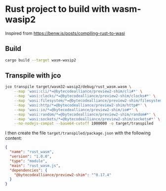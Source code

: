 # Rust project to build with wasm-wasip2

Inspired from https://benw.is/posts/compiling-rust-to-wasi

## Build

```bash
cargo build --target wasm-wasip2
```

## Transpile with jco

```bash
jco transpile target/wasm32-wasip2/debug/rust_wasm.wasm \
    --map 'wasi:cli/*=@bytecodealliance/preview2-shim/cli#*' \
    --map 'wasi:clocks/*=@bytecodealliance/preview2-shim/clocks#*' \
    --map 'wasi:filesystem/*=@bytecodealliance/preview2-shim/filesystem#*' \
    --map 'wasi:http/*=@bytecodealliance/preview2-shim/http#*' \
    --map 'wasi:io/*=@bytecodealliance/preview2-shim/io#*' \
    --map 'wasi:random/*=@bytecodealliance/preview2-shim/random#*' \
    --map 'wasi:sockets/*=@bytecodealliance/preview2-shim/sockets#*' \
    --no-nodejs-compat --base64-cutoff 1000000 -o target/transpiled
```

I then create the file `target/transpiled/package.json` with the following content:

```json
{
  "name": "rust_wasm",
  "version": "1.0.0",
  "type": "module",
  "main": "rust_wasm.js",
  "dependencies": {
    "@bytecodealliance/preview2-shim": "^0.17.4"
  }
}
```

